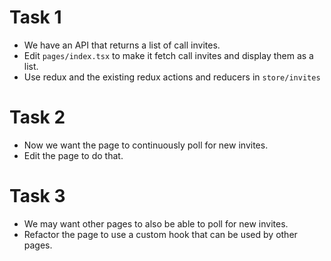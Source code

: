 # Task 1

- We have an API that returns a list of call invites.
- Edit `pages/index.tsx` to make it fetch call invites and display them as a list.
- Use redux and the existing redux actions and reducers in `store/invites`

# Task 2

- Now we want the page to continuously poll for new invites.
- Edit the page to do that.

# Task 3

- We may want other pages to also be able to poll for new invites.
- Refactor the page to use a custom hook that can be used by other pages.

